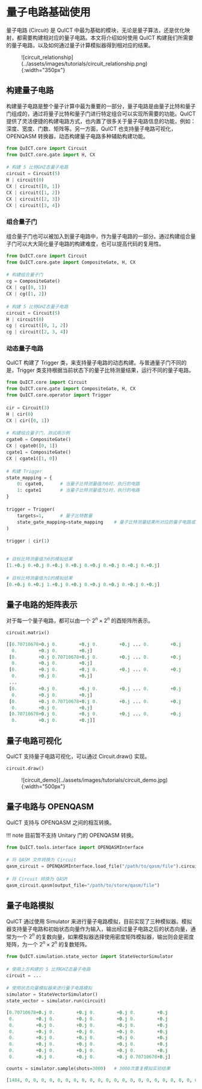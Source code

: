 # 量子电路基础使用

量子电路 (Circuit) 是 QuICT 中最为基础的模块，无论是量子算法，还是优化映射，都需要构建相对应的量子电路。本文将介绍如何使用 QuICT 构建我们所需要的量子电路，以及如何通过量子计算模拟器得到相对应的结果。

<figure markdown>
![circuit_relationship](../assets/images/tutorials/circuit_relationship.png){:width="350px"}
</figure>


## 构建量子电路

构建量子电路是整个量子计算中最为重要的一部分，量子电路是由量子比特和量子门组成的，通过将量子比特和量子门进行特定组合可以实现所需要的功能。QuICT 提供了灵活便捷的构建电路方式，也内置了很多关于量子电路信息的功能，例如：深度、宽度、门数、矩阵等。另一方面，QuICT 也支持量子电路可视化，OPENQASM 转换器，动态构建量子电路多种辅助构建功能。

``` python
from QuICT.core import Circuit
from QuICT.core.gate import H, CX

# 构建 5 比特GHZ态量子电路
circuit = Circuit(5)
H | circuit(0)
CX | circuit([0, 1])
CX | circuit([1, 2])
CX | circuit([2, 3])
CX | circuit([3, 4])
```

### 组合量子门

组合量子门也可以被加入到量子电路中，作为量子电路的一部分。通过构建组合量子门可以大大简化量子电路的构建难度，也可以提高代码的复用性。

``` python
from QuICT.core import Circuit
from QuICT.core.gate import CompositeGate, H, CX

# 构建组合量子门
cg = CompositeGate()
CX | cg([0, 1])
CX | cg([1, 2])

# 构建 5 比特GHZ态量子电路
circuit = Circuit(5)
H | circuit(0)
cg | circuit([0, 1, 2])
cg | circuit([2, 3, 4])
```

### 动态量子电路

QuICT 构建了 Trigger 类，来支持量子电路的动态构建。与普通量子门不同的是，Trigger 类支持根据当前状态下的量子比特测量结果，运行不同的量子电路。

``` python
from QuICT.core import Circuit
from QuICT.core.gate import CompositeGate, H, CX
from QuICT.core.operator import Trigger

cir = Circuit(3)
H | cir(0)
CX | cir([0, 1])

# 构建组合量子门，测试用示例
cgate0 = CompositeGate()
CX | cgate0([0, 1])
cgate1 = CompositeGate()
CX | cgate1([1, 0])

# 构建 Trigger
state_mapping = {
    0: cgate0,      # 当量子比特测量值为0时，执行的电路
    1: cgate1       # 当量子比特测量值为1时，执行的电路
}

trigger = Trigger(
    targets=1,      # 量子比特数量
    state_gate_mapping=state_mapping    # 量子比特测量结果所对应的量子电路或者量子门
)

trigger | cir(1)
```

``` python

# 目标比特测量值为0的模拟结果
[1.+0.j 0.+0.j 0.+0.j 0.+0.j 0.+0.j 0.+0.j 0.+0.j 0.+0.j]

# 目标比特测量值为1的模拟结果
[0.+0.j 0.+0.j 1.+0.j 0.+0.j 0.+0.j 0.+0.j 0.+0.j 0.+0.j]
```


## 量子电路的矩阵表示

对于每一个量子电路，都可以由一个 $2^n \times 2^n$ 的酉矩阵所表示。

``` python
circuit.matrix()
```

``` python
[[0.70710678+0.j 0.        +0.j 0.        +0.j ... 0.        +0.j
  0.        +0.j 0.        +0.j]
 [0.        +0.j 0.70710678+0.j 0.        +0.j ... 0.        +0.j
  0.        +0.j 0.        +0.j]
 [0.        +0.j 0.        +0.j 0.        +0.j ... 0.        +0.j
  0.        +0.j 0.        +0.j]
 ...
 [0.        +0.j 0.        +0.j 0.        +0.j ... 0.        +0.j
  0.        +0.j 0.        +0.j]
 [0.        +0.j 0.70710678+0.j 0.        +0.j ... 0.        +0.j
  0.        +0.j 0.        +0.j]
 [0.70710678+0.j 0.        +0.j 0.        +0.j ... 0.        +0.j
  0.        +0.j 0.        +0.j]]
```

## 量子电路可视化

QuICT 支持量子电路可视化，可以通过 Circuit.draw() 实现。

``` python
circuit.draw()
```

<figure markdown>
![circuit_demo](../assets/images/tutorials/circuit_demo.jpg){:width="500px"}
</figure>

## 量子电路与 OPENQASM

QuICT 支持与 OPENQASM 之间的相互转换。

!!! note
    目前暂不支持 Unitary 门的 OPENQASM 转换。

``` python
from QuICT.tools.interface import OPENQASMInterface

# 将 QASM 文件转换为 Circuit
qasm_circuit = OPENQASMInterface.load_file("/path/to/qasm/file").circuit

# 将 Circuit 转换为 QASM
qasm_circuit.qasm(output_file="/path/to/store/qasm/file")
```

## 量子电路模拟

QuICT 通过使用 Simulator 来进行量子电路模拟，目前实现了三种模拟器。模拟器支持量子电路和初始状态向量作为输入，输出经过量子电路之后的状态向量，通常为一个 $2^n$ 的复数向量，如果模拟器选择使用密度矩阵模拟器，输出则会是密度矩阵，为一个 $2^n \times 2^n$ 的复数矩阵。

``` python
from QuICT.simulation.state_vector import StateVectorSimulator

# 使用上方构建的 5 比特GHZ态量子电路
circuit = ...

# 使用状态向量模拟器来进行量子电路模拟
simulator = StateVectorSimulator()
state_vector = simulator.run(circuit)
```

``` python
[0.70710678+0.j 0.        +0.j 0.        +0.j 0.        +0.j
 0.        +0.j 0.        +0.j 0.        +0.j 0.        +0.j
 0.        +0.j 0.        +0.j 0.        +0.j 0.        +0.j
 0.        +0.j 0.        +0.j 0.        +0.j 0.        +0.j
 0.        +0.j 0.        +0.j 0.        +0.j 0.        +0.j
 0.        +0.j 0.        +0.j 0.        +0.j 0.        +0.j
 0.        +0.j 0.        +0.j 0.        +0.j 0.        +0.j
 0.        +0.j 0.        +0.j 0.        +0.j 0.70710678+0.j]
```

```python
counts = simulator.sample(shots=3000)   # 3000次重复模拟实验结果
```

``` python
[1484, 0, 0, 0, 0, 0, 0, 0, 0, 0, 0, 0, 0, 0, 0, 0, 0, 0, 0, 0, 0, 0, 0, 0, 0, 0, 0, 0, 0, 0, 0, 1516]
```